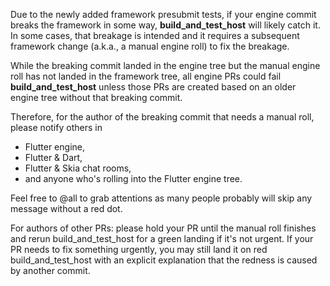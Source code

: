 Due to the newly added framework presubmit tests, if your engine commit breaks the framework in some way, **build_and_test_host** will likely catch it. In some cases, that breakage is intended and it requires a subsequent framework change (a.k.a., a manual engine roll) to fix the breakage.

While the breaking commit landed in the engine tree but the manual engine roll has not landed in the framework tree, all engine PRs could fail **build_and_test_host** unless those PRs are created based on an older engine tree without that breaking commit.

Therefore, for the author of the breaking commit that needs a manual roll, please notify others in
* Flutter engine,
* Flutter & Dart,
* Flutter & Skia chat rooms, 
* and anyone who's rolling into the Flutter engine tree. 

Feel free to @all to grab attentions as many people probably will skip any message without a red dot.

For authors of other PRs: please hold your PR until the manual roll finishes and rerun build_and_test_host for a green landing if it's not urgent. If your PR needs to fix something urgently, you may still land it on red build_and_test_host with an explicit explanation that the redness is caused by another commit.